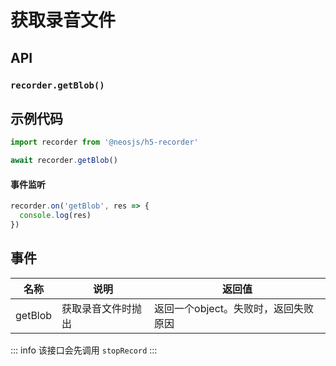 # 获取录音文件 <BadgeTip text="异步" type="green"></BadgeTip>

## API
### `recorder.getBlob()`
### 

## 示例代码
```js
import recorder from '@neosjs/h5-recorder'

await recorder.getBlob()
```

####  事件监听
```js
recorder.on('getBlob', res => {
  console.log(res)
})
```

## 事件
| 名称                        | 说明                       | 返回值   |
| --------------------------- | -------------------------- | ------ |
| getBlob | 获取录音文件时抛出 | 返回一个object。失败时，返回失败原因 |


::: info
该接口会先调用 `stopRecord`
:::
